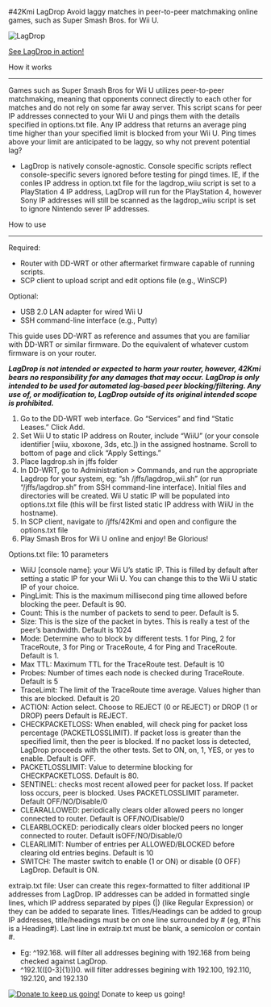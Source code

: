 #42Kmi LagDrop
Avoid laggy matches in peer-to-peer matchmaking online games, such as Super Smash Bros. for Wii U.

![LagDrop](http://i.imgur.com/GGJmYyr.png)

[See LagDrop in action!](https://www.youtube.com/watch?v=6g9MiaE-2k0)

How it works
________________
Games such as Super Smash Bros for Wii U utilizes peer-to-peer matchmaking, meaning that opponents connect directly to each other for matches and do not rely on some far away server. This script scans for peer IP addresses connected to your Wii U and pings them with the details specified in options.txt file. Any IP address that returns an average ping time higher than your specified limit is blocked from your Wii U. Ping times above your limit are anticipated to be laggy, so why not prevent potential lag?

* LagDrop is natively console-agnostic. Console specific scripts reflect console-specific severs ignored before testing for pingd times. IE, if the conles IP address in option.txt file for the lagdrop_wiiu script is set to a PlayStation 4 IP address, LagDrop will run for the PlayStation 4, however Sony IP addresses will still be scanned as the lagdrop_wiiu script is set to ignore Nintendo sever IP addresses.


How to use
________________
Required:
* Router with DD-WRT or other aftermarket firmware capable of running scripts.
* SCP client to upload script and edit options file (e.g., WinSCP)


Optional:
* USB 2.0 LAN adapter for wired Wii U 
* SSH command-line interface (e.g., Putty) 


This guide uses DD-WRT as reference and assumes that you are familiar with DD-WRT or similar firmware. Do the equivalent of whatever custom firmware is on your router.


***LagDrop is not intended or expected to harm your router, however, 42Kmi bears no responsibility for any damages that may occur.***
***LagDrop is only intended to be used for automated lag-based peer blocking/filtering. Any use of, or modification to, LagDrop outside of its original intended scope is prohibited.***


1. Go to the DD-WRT web interface. Go “Services” and find “Static Leases.” Click Add.
2. Set Wii U to static IP address on Router, include “WiiU” (or your console identifier [wiiu, xboxone, 3ds, etc.]) in the assigned hostname. Scroll to bottom of page and click “Apply Settings.” 
3. Place lagdrop.sh in jffs folder
4. In DD-WRT, go to Administration > Commands, and run  the appropriate Lagdrop for your system, eg: “sh /jffs/lagdrop_wii.sh” (or run “/jffs/lagdrop.sh” from SSH command-line interface). Initial files and directories will be created. Wii U static IP will be populated into options.txt file (this will be first listed static IP address with WiiU in the hostname).
5. In SCP client, navigate to /jffs/42Kmi and open and configure the options.txt file
6. Play Smash Bros for Wii U online and enjoy! Be Glorious!

Options.txt file: 10 parameters
* WiiU [console name]: your Wii U’s static IP. This is filled by default after setting a static IP for your Wii U. You can change this to the Wii U static IP of your choice.
* PingLimit: This is the maximum millisecond ping time allowed before blocking the peer. Default is 90.
* Count: This is the number of packets to send to peer. Default is 5.
* Size: This is the size of the packet in bytes. This is really a test of the peer’s bandwidth. Default is 1024
* Mode: Determine who to block by different tests. 1 for Ping, 2 for TraceRoute, 3 for Ping or TraceRoute, 4 for Ping and TraceRoute. Default is 1.
* Max TTL: Maximum TTL for the TraceRoute test. Default is 10
* Probes: Number of times each node is checked during TraceRoute. Default is 5
* TraceLimit: The limit of the TraceRoute time average. Values higher than this are blocked. Default is 20
* ACTION: Action select. Choose to REJECT (0 or REJECT) or DROP (1 or DROP) peers Default is REJECT.
* CHECKPACKETLOSS: When enabled, will check ping for packet loss percentage (PACKETLOSSLIMIT). If packet loss is greater than the specified limit, then the peer is blocked. If no packet loss is detected, LagDrop proceeds with the other tests. Set to ON, on, 1, YES, or yes to enable. Default is OFF.
* PACKETLOSSLIMIT: Value to determine blocking for CHECKPACKETLOSS. Default is 80.
* SENTINEL: checks most recent allowed peer for packet loss. If packet loss occurs, peer is blocked. Uses PACKETLOSSLIMIT parameter. Default OFF/NO/Disable/0
* CLEARALLOWED: periodically clears older allowed peers no longer connected to router. Default is OFF/NO/Disable/0
* CLEARBLOCKED: periodically clears older blocked peers no longer connected to router. Default isOFF/NO/Disable/0
* CLEARLIMIT: Number of entries per ALLOWED/BLOCKED before clearing old entries begins. Default is 10
* SWITCH: The master switch to enable (1 or ON) or disable (0 OFF) LagDrop. Default is ON.

extraip.txt file: User can create this regex-formatted to filter additional IP addresses from LagDrop. IP addresses can be added in formatted single lines, which IP address separated by pipes (|) (like Regular Expression) or they can be added to separate lines. Titles/Headings can be added to group IP addresses, title/headings must be on one line surrounded by # (eg, #This is a Heading#). Last line in extraip.txt must be blank, a semicolon or contain #.

* Eg: ^192\.168\. will filter all addresses begining with 192.168 from being checked against LagDrop.
* 	^192\.1(([0-3]{1}))0\. will filter addresses begining with 192.100, 192.110, 192.120, and 192.130

[![Donate to keep us going!](https://www.paypalobjects.com/en_US/i/btn/btn_donateCC_LG.gif)](https://www.paypal.com/cgi-bin/webscr?cmd=_s-xclick&hosted_button_id=HA78KL8EWDJ8Q)
Donate to keep us going!